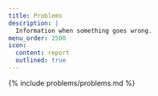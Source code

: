 ```yaml
---
title: Problems
description: |
  Information when something goes wrong.
menu_order: 2500
icon:
  content: report
  outlined: true
---
```


{% include problems/problems.md %}
